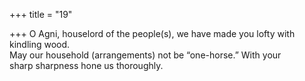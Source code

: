 +++
title = "19"

+++
O Agni, houselord of the people(s), we have made you lofty with  kindling wood.  
May our household (arrangements) not be “one-horse.” With your  
sharp sharpness hone us thoroughly.  